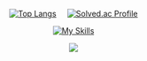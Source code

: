 <div align="center">
        
<a href="#">![Top Langs](https://github-readme-stats.vercel.app/api/top-langs/?username=yewon31&layout=compact)</a>
        &nbsp; &nbsp;
<a href="#">![Solved.ac Profile](http://mazassumnida.wtf/api/v2/generate_badge?boj=chojo1031)</a>
</div>

<div align="center">
        
<a href="#">[![My Skills](https://skillicons.dev/icons?i=github,git,html,c,css,bootstrap,js,jquery,java,spring,py,php,mysql,eclipse,idea,vscode,figma,notion,discord,stackoverflow&perline=3)](https://skillicons.dev)</a>
</div>

<div align="center">
    <a href="#">
        <img src="https://hits.seeyoufarm.com/api/count/incr/badge.svg?url=https%3A%2F%2Fgithub.com%2Fyewon31&count_bg=%23ED6DA3&title_bg=%2386757E&icon=github.svg&icon_color=%23E1DEDE&title=hits&edge_flat=false" />
    </a>
</div>
